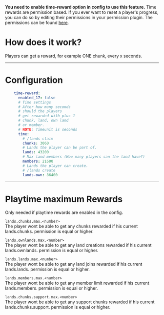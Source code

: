 **You need to enable time-reward option in config to use this feature.**
Time rewards are permission based. If you ever want to reset a player's progress, you can do so by editing their permissions in your permission plugin. The permissions can be found [here](../permissions/Permissions.md).

# How does it work?
Players can get a reward, for example ONE chunk, every x seconds.

***

# Configuration
````yaml
    time-reward:
      enabled_17: false
      # Time settings
      # After how many seconds
      # should the players
      # get rewarded with plus 1
      # chunk, land, own land
      # or member.
      # NOTE: Timeunit is seconds
      time:
        # /lands claim
        chunks: 3060
        # Lands the player can be part of.
        lands: 43200
        # Max land members (How many players can the land have?)
        members: 21600
        # Lands the player can create.
        # /lands create
        lands-own: 86400
````

***

# Playtime maximum Rewards
Only needed if playtime rewards are enabled in the config.

`lands.chunks.max.<number>`\
The player wont be able to get any chunks rewarded if his current lands.chunks.<number> permission is equal or higher.

`lands.ownlands.max.<number>`\
The player wont be able to get any land creations rewarded if his current lands.ownlands.<number> permission is equal or higher.

`lands.lands.max.<number>`\
The player wont be able to get any land joins rewarded if his current lands.lands.<number> permission is equal or higher.

`lands.members.max.<number>`\
The player wont be able to get any member limit rewarded if his current lands.members.<number> permission is equal or higher.

`lands.chunks.support.max.<number>`\
The player wont be able to get any support chunks rewarded if his current lands.chunks.support.<number> permission is equal or higher.